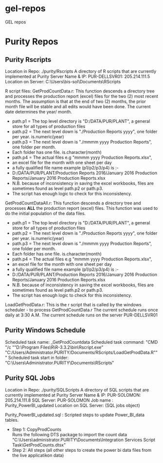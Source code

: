 # gel-repos  
GEL repos  

# Purity Repos  

## Purity Rscripts  

Location in Repo:  ./purity/Rscripts
A directory of R scripts that are currently implemented at Purity
Server Name & IP: PUR-DELLSVR01: 205.214.111.5
Location on Server: C:\Users\bis-sol\Documents\RScripts

R script files:
GetProdCountData.r: 
This function descends a directory tree and processes the production report (excel) files for the two (2) most recent months. 
The assumption is that at the end of two (2) months, the prior month file will be stable and all edits would have been done.
The current date determines the year/ month.
* path.p1 = The top level directory is "D:/DATA/PUR/PLANT", a general store for all types of production files
* path.p2 = The next level down is "./Production Reports yyyy", one folder per year. is.numeric(year)
* path.p3 = The next level down is "./mmmm yyyy Production Reports", one folder per month. 
* Each folder has one file. is.character(month)
* path.p4 = The actual files e.g "mmmm yyyy Production Reports.xlsx", 
* an excel file for the month with one sheet per day
* a fully qualified file name example (p1/p2/p3/p4) is :- 
* D:/DATA/PUR/PLANT/Production Reports 2016/January 2016 Production Reports/January 2016 Production Reports.xlsx
* N.B. because of inconsistency in saving the excel workbooks, files are sometimes found as level path.p2 or path.p3.
* The script has enough logic to check for this inconsistency. 

GetProdCountDataAll.r: 
This function descends a directory tree and processes **ALL** the production report (excel) files. 
This function was used to do the initial population of the data files.
* path.p1 = The top level directory is "D:/DATA/PUR/PLANT", a general store for all types of production files
* path.p2 = The next level down is "./Production Reports yyyy", one folder per year. is.numeric(year)
* path.p3 = The next level down is "./mmmm yyyy Production Reports", one folder per month. 
* Each folder has one file. is.character(month)
* path.p4 = The actual files e.g "mmmm yyyy Production Reports.xlsx", 
* an excel file for the month with one sheet per day
* a fully qualified file name example (p1/p2/p3/p4) is :- 
* D:/DATA/PUR/PLANT/Production Reports 2016/January 2016 Production Reports/January 2016 Production Reports.xlsx
* N.B. because of inconsistency in saving the excel workbooks, files are sometimes found as level path.p2 or path.p3.
* The script has enough logic to check for this inconsistency. 

LoadGetProdData.r:
This is the r script that is called by the windows scheduler - to process GetProdCountData.r
The current schedule runs once daily at 3:30 A.M.
The current schedule runs on the server PUR-DELLSVR01

## Purity Windows Schedule  

Scheduled task name: _GetProdCountdata
Scheduled task command: "CMD "/c  ""D:\Program Files\R\R-3.3.2\bin\Rscript.exe" "C:/Users/Administrator.PURITY/Documents/RScripts/LoadGetProdData.R"""
Scheduled task start in folder: "C:\Users\Administrator.PURITY\Documents\RScripts"

## Purity SQL Jobs
Location in Repo:  ./purity/SQLScripts
A directory of SQL scripts that are currently implemented at Purity
Server Name & IP: PUR-SOLOMON: 205.214.111.8
SQL Server: PUR-SOLOMON
Job name : Purity_PowerBI_updated
Location on SQL Server: (SQL jobs object)

Purity_PowerBI_updated.sql : Scripted steps to update Power_BI_data tables.
* Step 1: CopyProdCounts  
Runs the following DTS package to import the count data "C:\Users\administrator.PURITY\Documents\Integration Services Script Task\GetProdCounts.dtsx"  
* Step 2: All steps (all other steps to create the power bi data files from the live applicatikon data)


